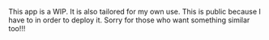 This app is a WIP.
It is also tailored for my own use.
This is public because I have to in order to deploy it.
Sorry for those who want something similar too!!!
